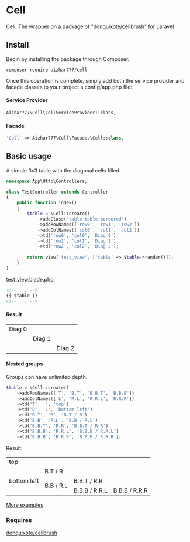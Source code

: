 # Cell
Cell: The wrapper on a package of "donquixote/cellbrush" for Laravel

## Install
Begin by installing the package through Composer.
```
composer require aizhar777/cell
```
Once this operation is complete, simply add both the service provider and facade classes to your project's config/app.php file:

#### Service Provider
```
Aizhar777\Cell\CellServiceProvider::class,
```

#### Facade
```php
'Cell' => Aizhar777\Cell\Facades\Cell::class,
```

## Basic usage

A simple 3x3 table with the diagonal cells filled. 

```php
namespace App\Http\Controllers;

class TestController extends Controller
{
    public function index()
    {
        $table = \Cell::create()
            ->addClass('table table-bordered')
            ->addRowNames(['row0', 'row1', 'row2'])
            ->addColNames(['col0', 'col1', 'col2'])
            ->td('row0', 'col0', 'Diag 0')
            ->td('row1', 'col1', 'Diag 1')
            ->td('row2', 'col2', 'Diag 2');
        
        return view('test_view', ['table' => $table->render()]);
    }
}

```
test_view.blade.php:
```html
<!-- ... -->
{{ $table }}
<!-- ... -->
```

#### Result
<table>
  <tbody>
    <tr><td>Diag 0</td><td></td><td></td></tr>
    <tr><td></td><td>Diag 1</td><td></td></tr>
    <tr><td></td><td></td><td>Diag 2</td></tr>
  </tbody>
</table>

#### Nested groups

Groups can have unlimited depth.

```php
$table = \Cell::create()
    ->addRowNames(['T', 'B.T', 'B.B.T', 'B.B.B'])
    ->addColNames(['L', 'R.L', 'R.R.L', 'R.R.R'])
    ->td('T', '', 'top')
    ->td('B', 'L', 'bottom left')
    ->td('B.T', 'R', 'B.T / R')
    ->td('B.B', 'R.L', 'B.B / R.L')
    ->td('B.B.T', 'R.R', 'B.B.T / R.R')
    ->td('B.B.B', 'R.R.L', 'B.B.B / R.R.L')
    ->td('B.B.B', 'R.R.R', 'B.B.B / R.R.R');
```
Result:
<table>
  <tbody>
    <tr><td colspan="4">top</td></tr>
    <tr><td rowspan="3">bottom left</td><td colspan="3">B.T / R</td></tr>
    <tr><td rowspan="2">B.B / R.L</td><td colspan="2">B.B.T / R.R</td></tr>
    <tr><td>B.B.B / R.R.L</td><td>B.B.B / R.R.R</td></tr>
  </tbody>
</table>

[More examples](https://github.com/donquixote/cellbrush/blob/1.0/README.md)


### Requires
[donquixote/cellbrush](https://github.com/donquixote/cellbrush)